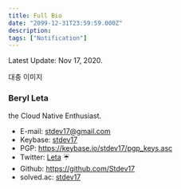 ```yaml
---
title: Full Bio
date: "2099-12-31T23:59:59.000Z"
description:
tags: ["Notification"]
---
```


Latest Update: Nov 17, 2020.

대충 이미지

### Beryl Leta
the Cloud Native Enthusiast.

* E-mail: [stdev17@gmail.com](mailto:stdev17@gmail.com)
* Keybase: [stdev17](https://keybase.io/stdev17)
* PGP: https://keybase.io/stdev17/pgp_keys.asc
* Twitter: [Leta](https://twitter.com/leta_chat) :umbrella:
* Github: https://github.com/Stdev17
* solved.ac: [stdev17](https://solved.ac/profile/stdev17)

```
```